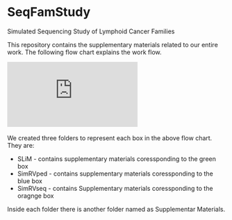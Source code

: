 # SeqFamStudy
Simulated Sequencing Study of Lymphoid Cancer Families

This repository contains the supplementary materials related to our entire work.  The following flow chart explains the work flow.

![Flow Chart](https://github.com/SFUStatgen/SeqFamStudy/blob/main/SLiM/Supplementary%20Materials/Flow%20Chart.pdf)

We created three folders to represent each box in the above flow chart. They are:

- SLiM - contains supplementary materials coressponding to the green box
- SimRVped - contains supplementary materials coressponding to the blue box
- SimRVseq - contains Supplementary materials coressponding to the oragnge box

Inside each folder there is another folder named as Supplementar Materials.
